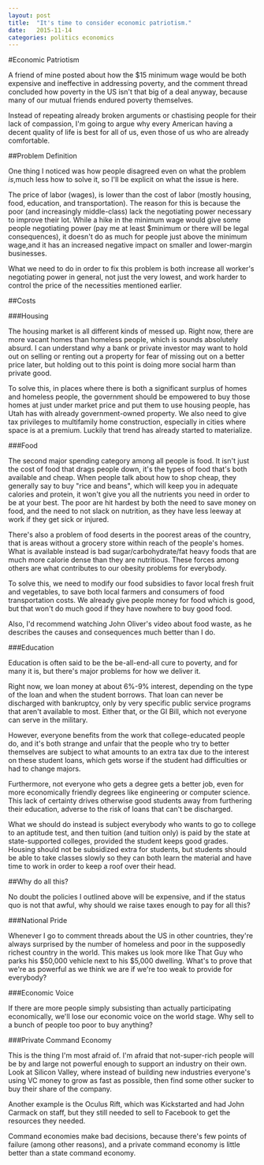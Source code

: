 ```yaml
---
layout: post
title:  "It's time to consider economic patriotism."
date:   2015-11-14
categories: politics economics
---
```


#Economic Patriotism

A friend of mine posted about how the $15 minimum wage would be both expensive and ineffective in addressing poverty, and the comment thread concluded how poverty in the US isn't that big of a deal anyway, because many of our mutual friends endured poverty themselves.

Instead of repeating already broken arguments or chastising people for their lack of compassion, I'm going to argue why every American having a decent quality of life is best for all of us, even those of us who are already comfortable.  

##Problem Definition

One thing I noticed was how people disagreed even on what the problem *is*,much less how to solve it, so I'll be explicit on what the issue is here.  

The price of labor (wages), is lower than the cost of labor (mostly housing, food, education, and transportation).  The reason for this is because the poor (and increasingly middle-class) lack the negotiating power necessary to improve their lot.  While a hike in the minimum wage would give some people negotiating power (pay me at least $minimum or there will be legal consequences), it doesn't do as much for people just above the minimum wage,and it has an increased negative impact on smaller and lower-margin businesses.

What we need to do in order to fix this problem is both increase all worker's negotiating power in general, not just the very lowest, and work harder to control the price of the necessities mentioned earlier.  

##Costs 

###Housing

The housing market is all different kinds of messed up.  Right now, there are more vacant homes than homeless people, which is sounds absolutely absurd. I can understand why a bank or private investor may want to hold out on selling or renting out a property for fear of missing out on a better price later, but holding out to this point is doing more social harm than private good.  

To solve this, in places where there is both a significant surplus of homes and homeless people, the government should be empowered to buy those homes at just under market price and put them to use housing people, has Utah has with already government-owned property.  We also need to give tax privileges to multifamily home construction, especially in cities where space is at a  premium.  Luckily that trend has already started to materialize.

###Food

The second major spending category among all people is food.  It isn't just the cost of food that drags people down, it's the types of food that's both available and cheap.  When people talk about how to shop cheap, they  generally say to buy "rice and beans", which will keep you in adequate calories and protein, it won't give you all the nutrients you need in order to be at your best.  The poor are hit hardest by both the need to save money on food, and the need to not slack on nutrition, as they have less leeway at work if they get sick or injured.

There's also a problem of food deserts in the poorest areas of the country,  that is areas without a grocery store within reach of the people's homes.  What is available instead is bad sugar/carbohydrate/fat heavy foods that are much more calorie dense than they are nutritious.  These forces among others are what contributes to our obesity problems for everybody.

To solve this, we need to modify our food subsidies to favor local fresh fruit and vegetables, to save both local farmers and consumers of food transportation costs.   We already give people money for food which is good,  but that won't do much good if they have nowhere to buy good food.

Also, I'd recommend watching John Oliver's video about food waste, as he  describes the causes and consequences much better than I do.

###Education

Education is often said to be the be-all-end-all cure to poverty, and for many it is, but there's major problems for how we deliver it.

Right now, we loan money at about 6%-9% interest, depending on the type of the loan and when the student borrows.  That loan can never be discharged with bankruptcy, only by very specific public service programs that aren't available to most.  Either that, or the GI Bill, which not everyone can serve in the military.  

However, everyone benefits from the work that college-educated people do, and it's both strange and unfair that the people who try to better themselves are subject to what amounts to an extra tax due to the interest on these student loans, which gets worse if the student had difficulties or had to change majors.  

Furthermore, not everyone who gets a degree gets a better job, even for more economically friendly degrees like engineering or computer science.  This lack of certainty drives otherwise good students away from furthering their education, adverse to the risk of loans that can't be discharged.

What we should do instead is subject everybody who wants to go to college to an aptitude test, and then tuition (and tuition only) is paid by the state at state-supported colleges, provided the student keeps good grades.  Housing should not be subsidized extra for students, but students should be able to take classes slowly so they can both learn the material and have time to work in order to keep a roof over their head.

##Why do all this?

No doubt the policies I outlined above will be expensive, and if the status quo is not that awful, why should we raise taxes enough to pay for all this?

###National Pride

Whenever I go to comment threads about the US in other countries, they're always surprised by the number of homeless and poor in the supposedly richest country in the world.  This makes us look more like That Guy who parks his $50,000 vehicle next to his $5,000 dwelling.  What's to prove that we're as powerful as we think we are if we're too weak to provide for everybody?

###Economic Voice

If there are more people simply subsisting than actually participating economically, we'll lose our economic voice on the world stage.  Why sell to a bunch of people too poor to buy anything?

###Private Command Economy

This is the thing I'm most afraid of.  I'm afraid that not-super-rich people will be by and large not powerful enough to support an industry on their own.  Look at Silicon Valley, where instead of building new industries everyone's using VC money to grow as fast as possible, then find some other sucker to buy their share of the company.

Another example is the Oculus Rift, which was Kickstarted and had John Carmack on staff, but they still needed to sell to Facebook to get the resources they needed.  

Command economies make bad decisions, because there's few points of failure (among other reasons), and a private command economy is little better than a state command economy.